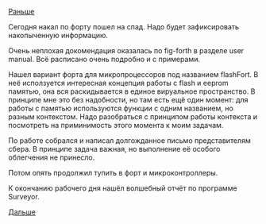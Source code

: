 [Раньше](2016.03.15.md)

Сегодня накал по форту пошел на спад.
Надо будет зафиксировать накопыченную информацию.

Очень неплохая докомендация оказалась по fig-forth в разделе user manual. Всё расписано очень подробно и с примерами.

Нашел вариант форта для микропроцессоров под названием flashFort. В неё исползуется интересная концепция работы с flash и eeprom памятью, она вся раскидывается в единое вируальное пространство. В принципе мне это без надобности, но там есть ещё один момент: для работы с памятью используются функции с одним названием, но разным контекстом.
Надо разобраться с принципом работы контекста и посмотреть на приминимость этого момента к моим задачам.

По работе собрался и написал долгожданное письмо представителям сбера.
В принципе задача важная, но выполнение её особого облегчения не принесло.

Потом опять продолжил тупить в форт и микроконтроллеры.

К окончанию рабочего  дня нашёл волшебный отчёт по программе Surveyor.

[Дальше](2016.03.17.md)